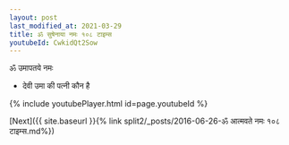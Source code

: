 ```yaml
---
layout: post
last_modified_at: 2021-03-29
title: ॐ सुषेनाया नमः १०८ टाइम्स
youtubeId: CwkidQt2Sow
---
```

 
 
 ॐ उमापतये नमः  
 
 -  देवी उमा की पत्नी कौन है 
 
  
 
  
 
 
 
 
 
 


{% include youtubePlayer.html id=page.youtubeId %}
 
[Next]({{ site.baseurl }}{% link  split2/_posts/2016-06-26-ॐ आत्मवते नमः १०८ टाइम्स.md%})
 
